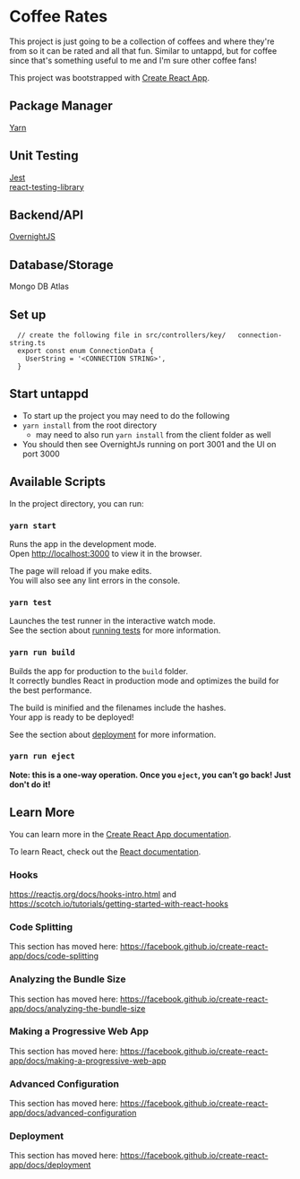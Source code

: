 # Coffee Rates

This project is just going to be a collection of coffees and where they're from so it can be rated and all that fun.
Similar to untappd, but for coffee since that's something useful to me and I'm sure other coffee fans!

This project was bootstrapped with [Create React App](https://github.com/facebook/create-react-app).

## Package Manager

[Yarn](https://yarnpkg.com/en/)

## Unit Testing

[Jest](https://jestjs.io/)<br>
[react-testing-library](https://github.com/kentcdodds/react-testing-library)

## Backend/API

[OvernightJS](https://www.npmjs.com/package/@overnightjs/core)<br>

## Database/Storage

Mongo DB Atlas

## Set up

```
  // create the following file in src/controllers/key/   connection-string.ts
  export const enum ConnectionData {
    UserString = '<CONNECTION STRING>',
  }
```

## Start untappd

- To start up the project you may need to do the following
- `yarn install` from the root directory
  - may need to also run `yarn install` from the client folder as well
- You should then see OvernightJs running on port 3001 and the UI on port 3000

## Available Scripts

In the project directory, you can run:

### `yarn start`

Runs the app in the development mode.<br>
Open [http://localhost:3000](http://localhost:3000) to view it in the browser.

The page will reload if you make edits.<br>
You will also see any lint errors in the console.

### `yarn test`

Launches the test runner in the interactive watch mode.<br>
See the section about [running tests](https://facebook.github.io/create-react-app/docs/running-tests) for more information.

### `yarn run build`

Builds the app for production to the `build` folder.<br>
It correctly bundles React in production mode and optimizes the build for the best performance.

The build is minified and the filenames include the hashes.<br>
Your app is ready to be deployed!

See the section about [deployment](https://facebook.github.io/create-react-app/docs/deployment) for more information.

### `yarn run eject`

**Note: this is a one-way operation. Once you `eject`, you can’t go back! Just don't do it!**

## Learn More

You can learn more in the [Create React App documentation](https://facebook.github.io/create-react-app/docs/getting-started).

To learn React, check out the [React documentation](https://reactjs.org/).

### Hooks

https://reactjs.org/docs/hooks-intro.html and https://scotch.io/tutorials/getting-started-with-react-hooks

### Code Splitting

This section has moved here: https://facebook.github.io/create-react-app/docs/code-splitting

### Analyzing the Bundle Size

This section has moved here: https://facebook.github.io/create-react-app/docs/analyzing-the-bundle-size

### Making a Progressive Web App

This section has moved here: https://facebook.github.io/create-react-app/docs/making-a-progressive-web-app

### Advanced Configuration

This section has moved here: https://facebook.github.io/create-react-app/docs/advanced-configuration

### Deployment

This section has moved here: https://facebook.github.io/create-react-app/docs/deployment
